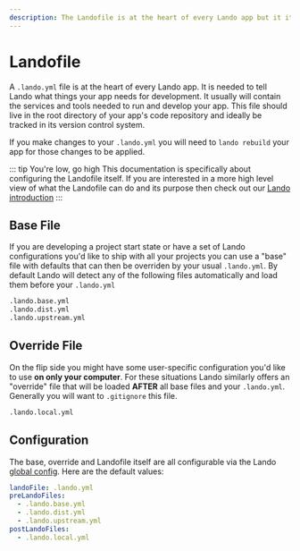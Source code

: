 ```yaml
---
description: The Landofile is at the heart of every Lando app but it itself can also be customized, learn how to set a base configuration or override it on a per user basis.
---
```


# Landofile

A `.lando.yml` file is at the heart of every Lando app. It is needed to tell Lando what things your app needs for development. It usually will contain the services and tools needed to run and develop your app. This file should live in the root directory of your app's code repository and ideally be tracked in its version control system.

If you make changes to your `.lando.yml` you will need to `lando rebuild` your app for those changes to be applied.

::: tip You're low, go high
This documentation is specifically about configuring the Landofile itself. If you are interested in a more high level view of what the Landofile can do and its purpose then check out our [Lando introduction](./../basics/)
:::

## Base File

If you are developing a project start state or have a set of Lando configurations you'd like to ship with all your projects you can use a "base" file with defaults that can then be overriden by your usual `.lando.yml`. By default Lando will detect any of the following files automatically and load them before your `.lando.yml`

```bash
.lando.base.yml
.lando.dist.yml
.lando.upstream.yml
```

## Override File

On the flip side you might have some user-specific configuration you'd like to use **on only your computer**. For these situations Lando similarly offers an "override" file that will be loaded **AFTER** all base files and your `.lando.yml`. Generally you will want to `.gitignore` this file.

```bash
.lando.local.yml
```

## Configuration

The base, override and Landofile itself are all configurable via the Lando [global config](./global.md). Here are the default values:

```yaml
landoFile: .lando.yml
preLandoFiles:
  - .lando.base.yml
  - .lando.dist.yml
  - .lando.upstream.yml
postLandoFiles:
  - .lando.local.yml
```
